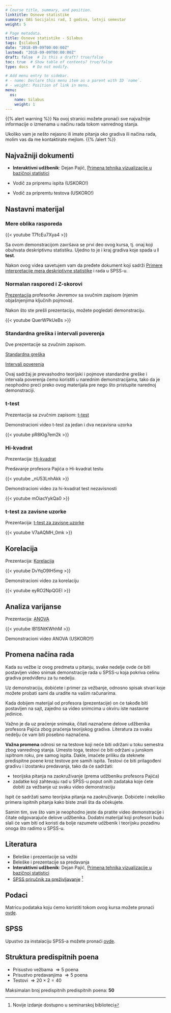 ```yaml
---
# Course title, summary, and position.
linktitle: Osnove statistike
summary: OAS Socijalni rad, I godina, letnji semestar
weight: 5

# Page metadata.
title: Osnove statistike - Silabus
tags: [silabus]
date: "2018-09-09T00:00:00Z"
lastmod: "2018-09-09T00:00:00Z"
draft: false  # Is this a draft? true/false
toc: true  # Show table of contents? true/false
type: docs  # Do not modify.

# Add menu entry to sidebar.
# - name: Declare this menu item as a parent with ID `name`.
# - weight: Position of link in menu.
menu:
  os:
    name: Silabus
    weight: 1
---
```


{{% alert warning %}}
Na ovoj stranici možete pronaći sve najvažnije informacije o izmenama u načinu rada tokom vanrednog stanja.

Ukoliko vam je nešto nejasno ili imate pitanja oko gradiva ili načina rada, molim vas da me kontaktirate mejlom.
{{% /alert %}}

## Najvažniji dokumenti

- **Interaktivni udžbenik**: Dejan Pajić, [Primena tehnika vizualizacije u bazičnoj statistici](http://psihologija.ff.uns.ac.rs/viz/pocetna)

- Vodič za pripremu ispita (USKORO!)

- Vodič za pripremtu testova (USKORO!)

## Nastavni materijal

### Mere oblika rasporeda

{{< youtube T7fcEu7Xya4 >}}

Sa ovom demonstracijom završava se prvi deo ovog kursa, tj. onaj koji obuhvata deskriptivnu statistiku. Ujedno to je i kraj gradiva koje spada u **I test**.

Nakon ovog videa savetujem vam da pređete dokument koji sadrži [Primere interpretacije mera deskriptivne statistike](/files/os-z-01.pdf) i rada u SPSS-u.

### Normalan raspored i Z-skorovi

[Prezentacija](/files/os-normal.ppt) profesorke Jevremov sa svučnim zapisom (njenim objašnjenjima ključnih pojmova).

Nakon što ste prešli prezentaciju, možete pogledati demonstraciju.

{{< youtube QuerWPkUeBs >}}

### Standardna greška i intervali poverenja

Dve prezentacije sa zvučnim zapisom.

[Standardna greška](/files/os-se.ppt)

[Intervali poverenja](/files/os-int.ppt)

Ovaj sadržaj je prevashodno teorijski i pojmove standardne greške i intervala poverenja ćemo koristiti u narednim demonstracijama, tako da je neophodno preći preko ovog materijala pre nego što pristupite narednoj demonstraciji.

### t-test

Prezentacija sa zvučnim zapisom: [t-test](/files/os-tt.ppt)

Demonstracioni video t-test za jedan i dva nezavisna uzorka

{{< youtube pR8KIg7em2k >}}

### Hi-kvadrat

Prezentacija: [Hi-kvadrat](/files/hi2.pps)

Predavanje profesora Pajića o Hi-kvadrat testu

{{< youtube _nU53LnhAkk >}}

Demonstracioni video za hi-kvadrat test nezavisnosti

{{< youtube mOiacYykQa0 >}}


### t-test za zavisne uzorke

Prezentacija: [t-test za zavisne uzorke](/files/tt-z.pps)

{{< youtube V7aAQMH_0mk >}}

## Korelacija

Prezentacija: [Korelacija](/files/kor.pps)

{{< youtube DvYqO9IH5mg >}}

Demonstracioni video za korelaciju

{{< youtube eyRO2NpQGEI >}}

## Analiza varijanse

Prezentacija: [ANOVA](/files/ANOVA.pps)

{{< youtube IB1SNtKWhhM >}}

Demonstracioni video ANOVA (USKORO!!)


## Promena načina rada

Kada su vežbe iz ovog predmeta u pitanju, svake nedelje ovde će biti postavljen video snimak demonstracije rada u SPSS-u koja pokriva celinu gradiva predviđenu za tu nedelju.

Uz demonstraciju, dobićete i primer za vežbanje, odnosno spisak stvari koje možete probati sami da uradite na vašim računarima.

Kada dobijem materijal od profesora (prezentacije) on će takođe biti postavljen na sajt, zajedno sa video snimcima u okviru iste nastavne jedinice.

Važno je da uz praćenje snimaka, čitati naznačene delove udžbenika profesora Pajića zbog praćenja teorijskog gradiva. Literatura za svaku nedelju će vam biti posebno naznačena.

**Važna promena** odnosi se na testove koji neće biti održani u toku semestra zbog vanrednog stanja. Umesto toga, testovi će biti održani u junskom ispitnom roku, pre samog ispita. Dakle, imaćete priliku da steknete predispitne poene kroz testove pre samih ispita. Testovi će biti prilagođeni gradivu i izostanku predavanja, tako da će sadržati:

- teorijska pitanja na zaokruživanje (prema udžbeniku profesora Pajića)
- zadatke koji zahtevaju rad u SPSS-u poput onih zadataka koje ćete dobiti za vežbanje uz svaku video demonstraciju

Ispit će sadržati samo teorijska pitanja na zaokruživanje. Dobićete i nekoliko primera ispitnih pitanja kako biste znali šta da očekujete.

Samim tim, sve što vam je neophodno jeste da pratite video demonstracije i čitate odgovarajuće delove udžbenika. Dodatni materijal koji profesori budu slali će vam biti od koristi da bolje razumete udžbenik i teorijsku pozadinu onoga što radimo u SPSS-u.


## Literatura

- Beleške i prezentacije sa vežbi
- Beleške i prezentacije sa predavanja
- **Interaktivni udžbenik**: Dejan Pajić, [Primena tehnika vizualizacije u bazičnoj statistici](http://psihologija.ff.uns.ac.rs/viz/pocetna)
- [SPSS priručnik za preživljavanje](https://s.atomasevic.com/files/os-spss.pdf) [^1]


[^1]: Novije izdanje dostupno u seminarskoj biblioteci

[^2]: Dostupno u kopirnici fakulteta.

## Podaci

Matricu podataka koju ćemo koristiti tokom ovog kursa možete pronaći [ovde](https://s.atomasevic.com/files/ess.sav).

## SPSS

Upustvo za instalaciju SPSS-a možete pronaći [ovde](https://s.atomasevic.com/files/os-instalacija.pdf).


## Struktura predispitnih poena

- Prisustvo vežbama $\Rightarrow 5$ poena
- Prisustvo predavanjima $\Rightarrow 5$ poena
- Testovi $\Rightarrow 20 \times 2 = 40$

Maksimalan broj predispitnih predispitnih poena: **50**
